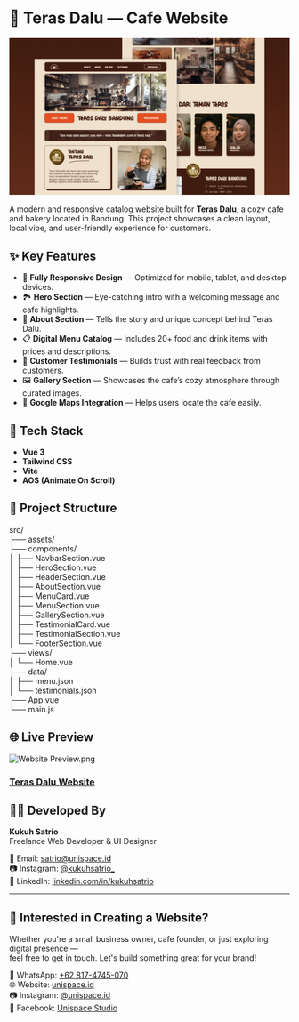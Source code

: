 # 🌿 Teras Dalu — Cafe Website

![Website Preview.png](/public/images/thumbnail.png)

A modern and responsive catalog website built for **Teras Dalu**, a cozy cafe and bakery located in Bandung. This
project showcases a clean layout, local vibe, and user-friendly experience for customers.

## ✨ Key Features

- 📱 **Fully Responsive Design** — Optimized for mobile, tablet, and desktop devices.
- 🏞️ **Hero Section** — Eye-catching intro with a welcoming message and cafe highlights.
- 👋 **About Section** — Tells the story and unique concept behind Teras Dalu.
- 📋 **Digital Menu Catalog** — Includes 20+ food and drink items with prices and descriptions.
- 💬 **Customer Testimonials** — Builds trust with real feedback from customers.
- 🖼️ **Gallery Section** — Showcases the cafe’s cozy atmosphere through curated images.
- 📍 **Google Maps Integration** — Helps users locate the cafe easily.

## 🧰 Tech Stack

- **Vue 3**
- **Tailwind CSS**
- **Vite**
- **AOS (Animate On Scroll)**

## 📁 Project Structure

src/\
├── assets/\
├── components/\
│ ├── NavbarSection.vue\
│ ├── HeroSection.vue\
│ ├── HeaderSection.vue\
│ ├── AboutSection.vue\
│ ├── MenuCard.vue\
│ ├── MenuSection.vue\
│ ├── GallerySection.vue\
│ ├── TestimonialCard.vue\
│ ├── TestimonialSection.vue\
│ └── FooterSection.vue\
├── views/\
│ └── Home.vue\
├── data/\
│ ├── menu.json\
│ └── testimonials.json\
├── App.vue\
└── main.js

## 🌐 Live Preview

![Website Preview.png](/public/images/website-preview.png)

### [Teras Dalu Website](https://teras-dalu.vercel.app)

## 🙋‍♂️ Developed By

**Kukuh Satrio**  
Freelance Web Developer & UI Designer

📧 Email: satrio@unispace.id  
📷 Instagram: [@kukuhsatrio_](https://instagram.com/kukuhsatrio_)  
💼 LinkedIn: [linkedin.com/in/kukuhsatrio](https://linkedin.com/in/kukuhsatrio)

---

## 💬 Interested in Creating a Website?

Whether you're a small business owner, cafe founder, or just exploring digital presence —  
feel free to get in touch. Let's build something great for your brand!

📱 WhatsApp: [+62 817-4745-070](https://wa.me/628174745070)  
🌐 Website: [unispace.id](https://www.unispace.id)  
📷 Instagram: [@unispace.id](https://instagram.com/unispace.id)  
📘 Facebook: [Unispace Studio](https://facebook.com/unispace.id)